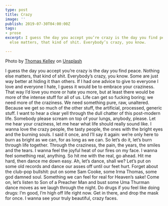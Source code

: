 ```yaml
---
type: post
title: Crazy
image: ''
publish: 2019-07-30T04:00:00Z
tags:
- prose
excerpt: I guess the day you accept you’re crazy is the day you find peace. Nothing
  else matters, that kind of shit. Everybody’s crazy, you know.

---
```

Photo by [Thomas Kelley](https://unsplash.com/@thkelley?utm_source=unsplash&utm_medium=referral&utm_content=creditCopyText) on [Unsplash](https://unsplash.com/?utm_source=unsplash&utm_medium=referral&utm_content=creditCopyText)

I guess the day you accept you’re crazy is the day you find peace. Nothing else matters, that kind of shit. Everybody’s crazy, you know. Some are just way better at hiding it than others. If I had one advice to give to everyone I love and everyone I hate, I guess it would be to embrace your craziness. That way I’d love you more or hate you more, but at least there would be more of the intense stuff for all of us. Life can get so fucking boring; we need more of the craziness. We need something pure, raw, unaltered. Because we get so much of the other stuff, the artificial, processed, generic stuff. I want to hear a clear yell through the dull chatter of this post-modern life. Somebody please scream on top of your lungs, anybody, please. Let me hear your craziness, let me hear what life should really sound like. I wanna love the crazy people, the tasty people, the ones with the bright eyes and the burning souls. I said it once, and I’ll say it again: we’re only here to burn as bright as we can, for as long as we can. So let’s do it, let’s burn through life together. Through the craziness, the pain, the years, the smiles and the tears. I wanna feel the joyful heat of our fires on my face. I wanna feel something real, anything. So hit me with the real, go ahead. Hit me hard, then dance me down easy. Ah, let’s dance, shall we? Let’s put on some old records and dance our asses off until our feet hurt. Forget about the club-pop bullshit: put on some Sam Cooke, some Irma Thomas, some god damned soul. Something we can feel for real for Heaven’s sake! Come on, let’s listen to Son of a Preacher Man and bust some Uma Thurman dance moves as we laugh through the night. Do drugs if you feel like doing drugs: I’m good, I’m high off life right now. Get in there, and drop the mask for once. I wanna see your truly beautiful, crazy faces.